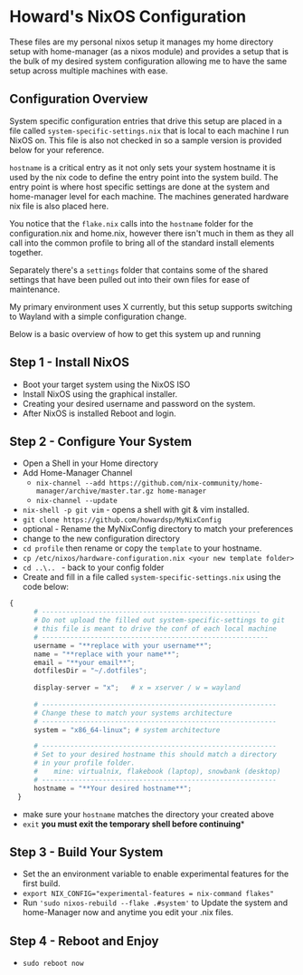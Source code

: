 # Howard's NixOS Configuration

These files are my personal nixos setup it manages my home directory setup with home-manager (as a nixos module) and provides a setup that is the bulk of my desired system configuration allowing me to have the same setup across multiple machines with ease.  

## Configuration Overview

System specific configuration entries that drive this setup are placed 
in a file called ```system-specific-settings.nix``` that is local to each
machine I run NixOS on. This file is also not checked in so a sample
version is provided below for your reference. 

```hostname``` is a critical entry as it not only sets your system hostname it is used by the nix code to define the entry point into the system build.   The entry point is where host specific settings are done at the system and home-manager level for each machine. The machines generated hardware nix file is also placed here. 

You notice that the ```flake.nix``` calls into the ```hostname``` folder for the configuration.nix and home.nix, however there isn't much in them as they all call into the common profile to bring all of the standard install elements together. 

Separately there's a ```settings``` folder that contains some of the shared settings that have been pulled out into their own files for ease of maintenance. 

My primary environment uses X currently, but this setup supports switching to Wayland with a simple configuration change.

Below is a basic overview of how to get this system up and running

## Step 1 - Install NixOS
  - Boot your target system using the NixOS ISO 
  - Install NixOS using the graphical installer. 
  - Creating your desired username and password on the system. 
  - After NixOS is installed Reboot and login. 

## Step 2 - Configure Your System
  - Open a Shell in your Home directory 
  - Add Home-Manager Channel 
    - ```nix-channel --add https://github.com/nix-community/home-manager/archive/master.tar.gz home-manager```
    - ```nix-channel --update```
  - ```nix-shell -p git vim```  - opens a shell with git & vim installed. 
  - ```git clone https://github.com/howardsp/MyNixConfig```
  - optional - Rename the MyNixConfig directory to match your preferences 
  - change to the new configuration directory 
  - ```cd profile``` then rename or copy the ```template``` to your hostname. 
  - ```cp /etc/nixos/hardware-configuration.nix <your new template folder> ```
  - ```cd ..\.. ```  - back to your config folder
  - Create and fill in a file called  ```system-specific-settings.nix``` using the code below:   
    
  ```python
  {
        # ------------------------------------------------------
        # Do not upload the filled out system-specific-settings to git 
        # this file is meant to drive the conf of each local machine 
        # --------------------------------------------------------
        username = "**replace with your username**";
        name = "**replace with your name**";
        email = "**your email**";
        dotfilesDir = "~/.dotfiles";
        
        display-server = "x";   # x = xserver / w = wayland
        
        # ----------------------------------------------------------
        # Change these to match your systems architecture 
        # ----------------------------------------------------------
        system = "x86_64-linux"; # system architecture      

        # ----------------------------------------------------------
        # Set to your desired hostname this should match a directory
        # in your profile folder.   
        #    mine: virtualnix, flakebook (laptop), snowbank (desktop)
        # ----------------------------------------------------------
        hostname = "**Your desired hostname**";  
    }
  ```
  - make sure your ```hostname``` matches the directory your created above
  - ```exit```  **you must exit the temporary shell before continuing***
  
  ## Step 3 - Build Your System

  - Set the an environment variable to enable experimental features for the first build.  
  -  ```export NIX_CONFIG="experimental-features = nix-command flakes"```
 - Run  ```'sudo nixos-rebuild --flake .#system'``` to Update the system and home-Manager now and anytime you edit your .nix files. 
  
  ## Step 4 - Reboot and Enjoy
  - ```sudo reboot now```  